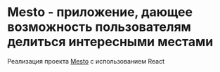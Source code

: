 # Mesto - приложение, дающее возможность пользователям делиться интересными местами

Реализация проекта [Mesto](https://github.com/weeks6/mesto) с использованием React